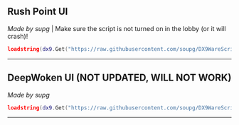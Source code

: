 ## Rush Point UI
*Made by supg* | Make sure the script is not turned on in the lobby (or it will crash)!

```lua
loadstring(dx9.Get("https://raw.githubusercontent.com/soupg/DX9WareScripts/main/RushPoint.lua"))()
```

---

## DeepWoken UI (NOT UPDATED, WILL NOT WORK)
*Made by supg*

```lua
loadstring(dx9.Get("https://raw.githubusercontent.com/soupg/DX9WareScripts/main/DeepWoken.lua"))()
```

---
